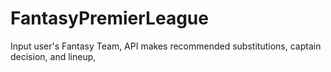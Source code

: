 # FantasyPremierLeague
Input user's Fantasy Team, API makes recommended substitutions, captain decision, and lineup,
